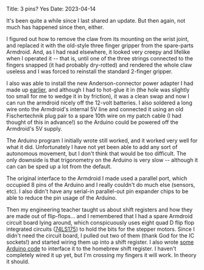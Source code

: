 Title: 3 pins? Yes
Date: 2023-04-14

It's been quite a while since I last shared an update. But then again, not much has happened since then, either.

I figured out how to remove the claw from its mounting on the wrist joint, and replaced it with the old-style three finger gripper from the spare-parts Armdroid. And, as I had read elsewhere, it looked very creepy and lifelike when I operated it -- that is, until one of the three strings connected to the fingers snapped (it had probably dry-rotted) and rendered the whole claw useless and I was forced to reinstall the standard 2-finger gripper.

I also was able to install the new Anderson-connector power adapter I had made up [earlier]({filename}disassembly.md), and although I had to hot-glue it in (the hole was slightly too small for me to wedge it in by friction), it was a clean swap and now I can run the armdroid nicely off the 12-volt batteries. I also soldered a long wire onto the Armdroid's internal 5V line and connected it using an old Fischertechnik plug pair to a spare 10th wire on my patch cable (I had thought of this in advance!) so the Arduino could be powered off the Armdroid's 5V supply.

The Arduino program I initially wrote still worked, and it worked very well for what it did. Unfortunately I have not yet been able to add any sort of autonomous movement, but I don't think that would be too difficult. The only downside is that trigonometry on the Arduino is very slow -- although it can can be sped up a lot from the default.

The original interface to the Armdroid I made used a parallel port, which occupied 8 pins of the Arduino and I really couldn't do much else (sensors, etc). I also didn't have any serial-in parallel-out pin expander chips to be able to reduce the pin usage of the Arduino.

Then my engineering teacher taught us about shift registers and how they are made out of flip-flops... and I remembered that I had a spare Armdroid circuit board lying around, which conspicuously uses eight quad D flip flop integrated circuits ([74LS175](/armdroid/info/resources/resources/datasheets/74LS175-d-flip-flop.pdf)) to hold the bits for the stepper motors. Since I didn't need the circuit board, I pulled out two of them (thank God for the IC sockets!) and started wiring them up into a shift register. I also wrote [some Arduino code](https://github.com/dragoncoder047/armdroid/blob/c06672e7eefa750ace01bf089cd30fd8e7fa89f4/code/armdroid-class/armdroid.hpp#L33-L71) to interface it to the homebrew shift register. I haven't completely wired it up yet, but I'm crossing my fingers it will work. In theory it should.
